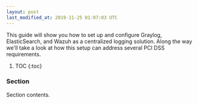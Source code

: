 ```yaml
---
layout: post
last_modified_at: 2019-11-25 01:07:03 UTC
---
```


This guide will show you how to set up and configure Graylog, ElasticSearch, and Wazuh as a centralized logging solution.
Along the way we'll take a look at how this setup can address several PCI DSS requirements.

1. TOC
{:toc}

### Section

Section contents.

<!--
### Footnotes

[^1]: Credit goes to <user> for <whatever reasons>.
-->

